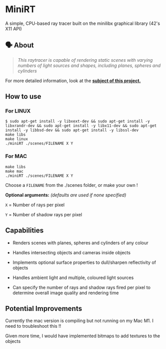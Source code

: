# MiniRT 
A simple, CPU-based ray tracer built on the minilibx graphical library (42's X11 API)

## 🗣️ About

> _This raytracer is capable of rendering static scenes with varying numbers of light sources and shapes, including planes, spheres and cylinders_ 

For more detailed information, look at the [**subject of this project.**](https://github.com/edenjamsalem/miniRT/blob/master/subject.pdf)


## How to use

### For LINUX
```
$ sudo apt-get install -y libxext-dev && sudo apt-get install -y libxrandr-dev && sudo apt-get install -y libx11-dev && sudo apt-get install -y libbsd-dev && sudo apt-get install -y libssl-dev
make libs
make linux
./miniRT ./scenes/FILENAME X Y
```

### For MAC
```
make libs
make mac
./miniRT ./scenes/FILENAME X Y
```

Choose a ``FILENAME`` from the ./scenes folder, or make your own !

**Optional arguments:**
 _(defaults are used if none specified)_

``X`` = Number of rays per pixel

``Y`` = Number of shadow rays per pixel



## Capabilities

- Renders scenes with planes, spheres and cylinders of any colour

- Handles intersecting objects and cameras inside objects

- Implements optional surface properties to dull/sharpen reflectivity of objects

- Handles ambient light and multiple, coloured light sources

- Can specify the number of rays and shadow rays fired per pixel to determine overall image quality and rendering time


## Potential Improvements

Currently the mac version is compiling but not running on my Mac M1. I need to troubleshoot this !!

Given more time, I would have implemented bitmaps to add textures to the objects 